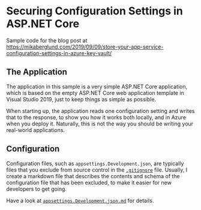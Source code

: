 # Securing Configuration Settings in ASP.NET Core
Sample code for the blog post at https://mikaberglund.com/2019/09/09/store-your-app-service-configuration-settings-in-azure-key-vault/


## The Application

The application in this sample is a very simple ASP.NET Core application, which is based on the empty ASP.NET Core web application template in Visual Studio 2019, just to keep things as simple as possible.

When starting up, the application reads one configuration setting and writes that to the response, to show you how it works both locally, and in Azure when you deploy it. Naturally, this is not the way you should be writing your real-world applications.


## Configuration

Configuration files, such as `appsettings.Development.json`, are typically files that you exclude from source control in the [`.gitignore`](.gitignore) file. Usually, I create a markdown file that describes the contents and schema of the configuration file that has been excluded, to make it easier for new developers to get going.

Have a look at [`appsettings.Development.json.md`](AspNetCoreApp/appsettings.Development.json.md) for details.